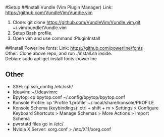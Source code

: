 
#Setup
##Install Vundle (Vim Plugin Manager)
Link: https://github.com/VundleVim/Vundle.vim  
1. Clone: git clone https://github.com/VundleVim/Vundle.vim.git ~/.vim/bundle/Vundle.vim  
2. Setup Bash profile.  
3. Open vim and use command :PluginInstall  

##Install Powerline fonts:
Link: https://github.com/powerline/fonts  
Other: Clone above repo, and run ./install.sh inside.  
Debian: sudo apt-get install fonts-powerline  

## Other
- SSH: cp ssh_config /etc/ssh/
- Ideavim: ~/.ideavimrc  
- Bpytop: cp bpytop.conf ~/.config/bpytop/bpytop.conf
- Konsole Profile: cp 'Profile 1.profile' ~/.local/share/konsole/PROFILE
- Konsole Schema (keybindings): ctrl + shift + m > Settings > Configure Keyboard Shortcuts > Manage Schemas > More Actions > Import Schema    
- pwrstatd files go in /etc/  
- Nvidia X Server: xorg.conf > /etc/X11/xorg.conf

